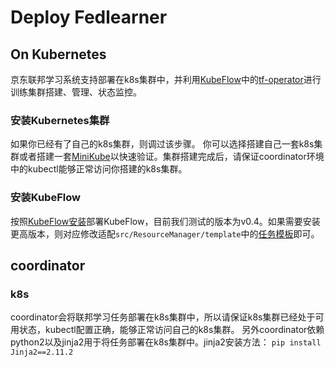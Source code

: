 # Deploy Fedlearner
## On Kubernetes
京东联邦学习系统支持部署在k8s集群中，并利用[KubeFlow](https://www.kubeflow.org/)中的[tf-operator](https://github.com/kubeflow/tf-operator)进行训练集群搭建、管理、状态监控。
### 安装Kubernetes集群
如果你已经有了自己的k8s集群，则调过该步骤。
你可以选择搭建自己一套k8s集群或者搭建一套[MiniKube](https://kubernetes.io/docs/tasks/tools/install-minikube/)以快速验证。集群搭建完成后，请保证coordinator环境中的kubectl能够正常访问你搭建的k8s集群。
### 安装KubeFlow
按照[KubeFlow安装](https://www.kubeflow.org/docs/started/getting-started/)部署KubeFlow，目前我们测试的版本为v0.4。如果需要安装更高版本，则对应修改适配`src/ResourceManager/template`中的[任务模板](https://git.jd.com/ads-conversion/9nfl_opensource/tree/resource_manager/src/ResourceManager/template)即可。
## coordinator
### k8s
coordinator会将联邦学习任务部署在k8s集群中，所以请保证k8s集群已经处于可用状态，kubectl配置正确，能够正常访问自己的k8s集群。
另外coordinator依赖python2以及jinja2用于将任务部署在k8s集群中。jinja2安装方法：
`pip install Jinja2==2.11.2`